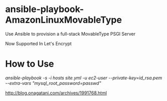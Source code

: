 # ansible-playbook-AmazonLinuxMovableType
Use Ansible to provision a full-stack MovableType PSGI Server  
  
Now Supported In Let's Encrypt  

# How to Use
*ansible-playbook -s -i hosts site.yml -u ec2-user --private-key=id_rsa.pem --extra-vars "mysql_root_password=passwd"*

http://blog.onagatani.com/archives/1991768.html
